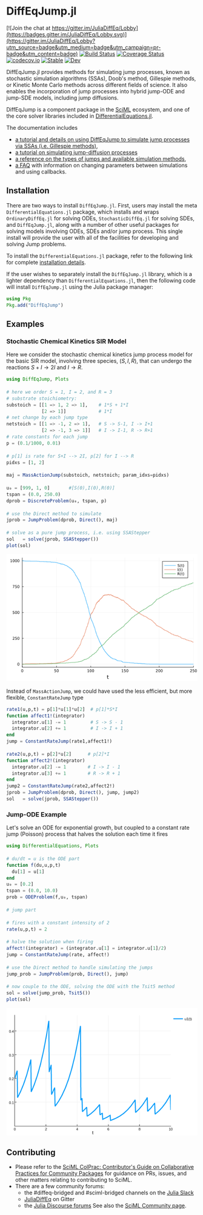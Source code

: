 # DiffEqJump.jl

[![Join the chat at https://gitter.im/JuliaDiffEq/Lobby](https://badges.gitter.im/JuliaDiffEq/Lobby.svg)](https://gitter.im/JuliaDiffEq/Lobby?utm_source=badge&utm_medium=badge&utm_campaign=pr-badge&utm_content=badge)
[![Build Status](https://github.com/SciML/DiffEqJump.jl/workflows/CI/badge.svg)](https://github.com/SciML/DiffEqJump.jl/actions?query=workflow%3ACI)
[![Coverage Status](https://coveralls.io/repos/github/SciML/DiffEqJump.jl/badge.svg?branch=master)](https://coveralls.io/github/SciML/DiffEqJump.jl?branch=master)
[![codecov.io](https://codecov.io/gh/SciML/DiffEqJump.jl/branch/master/graph/badge.svg)](https://codecov.io/gh/SciML/DiffEqJump.jl)
[![Stable](https://img.shields.io/badge/docs-stable-blue.svg)](http://jump.sciml.ai/stable/)
[![Dev](https://img.shields.io/badge/docs-dev-blue.svg)](http://jump.sciml.ai/dev/)

DiffEqJump.jl provides methods for simulating jump processes, known as
stochastic simulation algorithms (SSAs), Doob's method, Gillespie methods, or
Kinetic Monte Carlo methods across different fields of science. It also enables the
incorporation of jump processes into hybrid jump-ODE and jump-SDE models,
including jump diffusions.

DiffEqJump is a component package in the [SciML](https://sciml.ai/) ecosystem,
and one of the core solver libraries included in
[DifferentialEquations.jl](https://github.com/JuliaDiffEq/DifferentialEquations.jl).

The documentation includes
- [a tutorial and details on using DiffEqJump to simulate jump processes via SSAs (i.e. Gillespie methods)](https://jump.sciml.ai/latest/discrete_stochastic_example/),
- [a tutorial on simulating jump-diffusion processes](https://jump.sciml.ai/latest/jump_diffusion/)
- [a reference on the types of jumps and available simulation methods](https://diffeq.sciml.ai/latest/jump_types/),
- [a FAQ](https://diffeq.sciml.ai/latest/faq.md) with information on changing parameters between simulations and using callbacks.

## Installation
There are two ways to install `DiffEqJump.jl`. First, users may install the meta
`DifferentialEquations.jl` package, which installs and wraps `OrdinaryDiffEq.jl`
for solving ODEs, `StochasticDiffEq.jl` for solving SDEs, and `DiffEqJump.jl`,
along with a number of other useful packages for solving models involving ODEs,
SDEs and/or jump process. This single install will provide the user with all of
the facilities for developing and solving Jump problems.

To install the `DifferentialEquations.jl` package, refer to the following link
for complete [installation
details](https://docs.sciml.ai/dev/modules/DiffEqDocs/).

If the user wishes to separately install the `DiffEqJump.jl` library, which is a
lighter dependency than `DifferentialEquations.jl`, then the following code will
install `DiffEqJump.jl` using the Julia package manager:
```julia
using Pkg
Pkg.add("DiffEqJump")
```

## Examples

### Stochastic Chemical Kinetics SIR Model
Here we consider the stochastic chemical kinetics jump process model for the
basic SIR model, involving three species, $(S,I,R)$, that can undergo the
reactions $S + I \to 2I$ and $I \to R$.
```julia
using DiffEqJump, Plots

# here we order S = 1, I = 2, and R = 3
# substrate stoichiometry:
substoich = [[1 => 1, 2 => 1],    # 1*S + 1*I
             [2 => 1]]            # 1*I
# net change by each jump type
netstoich = [[1 => -1, 2 => 1],   # S -> S-1, I -> I+1
             [2 => -1, 3 => 1]]   # I -> I-1, R -> R+1
# rate constants for each jump
p = (0.1/1000, 0.01)

# p[1] is rate for S+I --> 2I, p[2] for I --> R
pidxs = [1, 2]

maj = MassActionJump(substoich, netstoich; param_idxs=pidxs)

u₀ = [999, 1, 0]       #[S(0),I(0),R(0)]
tspan = (0.0, 250.0)
dprob = DiscreteProblem(u₀, tspan, p)

# use the Direct method to simulate
jprob = JumpProblem(dprob, Direct(), maj)

# solve as a pure jump process, i.e. using SSAStepper
sol   = solve(jprob, SSAStepper())
plot(sol)
```

![SIR Model](docs/src/assets/SIR.png)

Instead of `MassActionJump`, we could have used the less efficient, but more
flexible, `ConstantRateJump` type
```julia
rate1(u,p,t) = p[1]*u[1]*u[2]  # p[1]*S*I
function affect1!(integrator)
  integrator.u[1] -= 1         # S -> S - 1
  integrator.u[2] += 1         # I -> I + 1
end
jump = ConstantRateJump(rate1,affect1!)

rate2(u,p,t) = p[2]*u[2]      # p[2]*I
function affect2!(integrator)
  integrator.u[2] -= 1        # I -> I - 1
  integrator.u[3] += 1        # R -> R + 1
end
jump2 = ConstantRateJump(rate2,affect2!)
jprob = JumpProblem(dprob, Direct(), jump, jump2)
sol   = solve(jprob, SSAStepper())
```

### Jump-ODE Example
Let's solve an ODE for exponential growth, but coupled to a constant rate jump
(Poisson) process that halves the solution each time it fires
```julia
using DifferentialEquations, Plots

# du/dt = u is the ODE part
function f(du,u,p,t)
  du[1] = u[1]
end
u₀ = [0.2]
tspan = (0.0, 10.0)
prob = ODEProblem(f,u₀, tspan)

# jump part

# fires with a constant intensity of 2
rate(u,p,t) = 2

# halve the solution when firing
affect!(integrator) = (integrator.u[1] = integrator.u[1]/2)
jump = ConstantRateJump(rate, affect!)

# use the Direct method to handle simulating the jumps
jump_prob = JumpProblem(prob, Direct(), jump)

# now couple to the ODE, solving the ODE with the Tsit5 method
sol = solve(jump_prob, Tsit5())
plot(sol)
```

![constant_rate_jump](docs/src/assets/constant_rate_jump.png)

## Contributing
- Please refer to the
  [SciML ColPrac: Contributor's Guide on Collaborative Practices for Community Packages](https://github.com/SciML/ColPrac/blob/master/README.md)
  for guidance on PRs, issues, and other matters relating to contributing to SciML.
- There are a few community forums:
    - the #diffeq-bridged and #sciml-bridged channels on the [Julia Slack](https://julialang.org/slack/)
    - [JuliaDiffEq](https://gitter.im/JuliaDiffEq/Lobby) on Gitter
    - the [Julia Discourse forums](https://discourse.julialang.org)
See also the [SciML Community page](https://sciml.ai/community/).